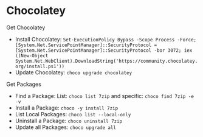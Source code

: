 # Chocolatey

Get Chocolatey

- Install Chocolatey: ```Set-ExecutionPolicy Bypass -Scope Process -Force; [System.Net.ServicePointManager]::SecurityProtocol = [System.Net.ServicePointManager]::SecurityProtocol -bor 3072; iex ((New-Object System.Net.WebClient).DownloadString('https://community.chocolatey.org/install.ps1'))```
- Update Chocolatey: ```choco upgrade chocolatey```

Get Packages

- Find a Package: List: ```choco list 7zip``` and specific: ```choco find 7zip -e -v```
- Install a Package: ```choco -y install 7zip```
- List Local Packages: ```choco list --local-only```
- Uninstall a Package: ```choco uninstall 7zip```
- Update all Packages: ```choco upgrade all```